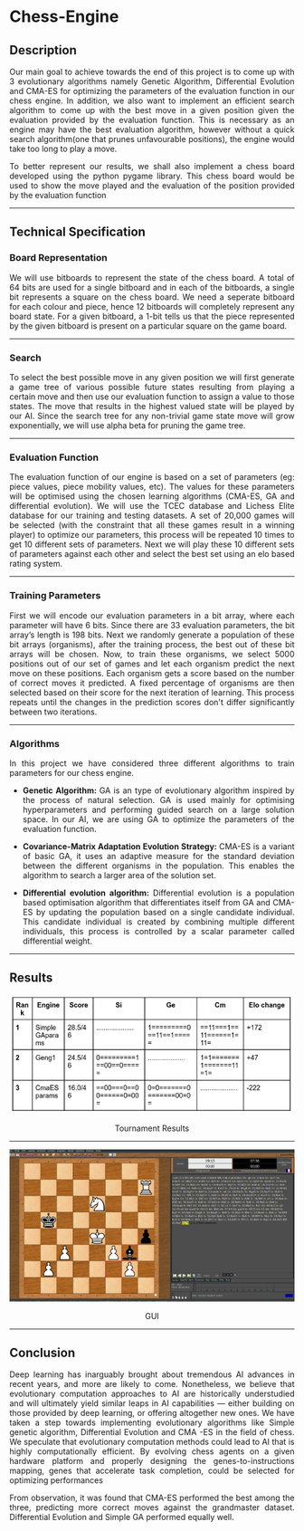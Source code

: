 # Chess-Engine

## Description
<p align = "justify">
Our main goal to achieve towards the end of this project is to come up with 3 evolutionary algorithms namely Genetic Algorithm, Differential Evolution and CMA-ES for optimizing the parameters of the evaluation function in our chess engine. In addition, we also want to implement an efficient search algorithm to come up with the best move in a given position given the evaluation provided by the evaluation function. This is necessary as an engine may have the best evaluation algorithm, however without a quick search algorithm(one that prunes unfavourable positions), the engine would take too long to play a move.
</p>

<p align = "justify">
To better represent our results, we shall also implement a chess board developed using the python pygame library. This chess board would be used to show the move played and the evaluation of the position provided by the evaluation function
</p>

<hr>

## Technical Specification

### Board Representation

<p align = "justify">
We will use bitboards to represent the state of the chess board. A total of 64 bits are used for a single bitboard and in each of the bitboards, a single bit represents a square on the chess board. We need a seperate bitboard for each colour and piece, hence 12 bitboards will completely represent any board state. For a given bitboard, a 1-bit tells us that the piece represented by the given bitboard is present on a particular square on the game board.
</p>

<hr>

### Search

<p align = "justify">
To select the best possible move in any given position we will first generate a game tree of various possible future states resulting from playing a certain move and then use our evaluation function to assign a value to those states. The move that results in the highest valued state will be played by our AI. Since the search tree for any non-trivial game state move will grow exponentially, we will use alpha beta for pruning the game tree.
</p>

<hr>

### Evaluation Function

<p align = "justify">
The evaluation function of our engine is based on a set of parameters (eg: piece values, piece mobility values, etc). The values for these parameters will be optimised using the chosen learning algorithms (CMA-ES, GA and differential evolution). We will use the TCEC database and Lichess Elite database for our training and testing datasets. A set of 20,000 games will be selected (with the constraint that all these games result in a winning player) to optimize our parameters, this process will be repeated 10 times to get 10 different sets of parameters. Next we will play these 10 different sets of parameters against each other and select the best set using an elo based rating system.
</p>

<hr>

### Training Parameters

<p align = "justify">
First we will encode our evaluation parameters in a bit array, where each parameter will have 6 bits. Since there are 33 evaluation parameters, the bit array’s length is 198 bits. Next we randomly generate a population of these bit arrays (organisms), after the training process, the best out of these bit arrays will be chosen. Now, to train these organisms, we select 5000 positions out of our set of games and let each organism predict the next move on these positions. Each organism gets a score based on the number of correct moves it predicted. A fixed percentage of organisms are then selected based on their score for the next iteration of learning. This process repeats until the changes in the prediction scores don't differ significantly between two iterations.
</p>

<hr>

### Algorithms

<p align = "justify">
In this project we have considered three different algorithms to train parameters for our chess engine.
</p>

- <p align = "justify"> <b> Genetic Algorithm: </b> GA is an type of evolutionary algorithm inspired by the process of natural selection. GA is used mainly for optimising hyperparameters and performing guided search on a large solution space. In our AI, we are using GA to optimize the parameters of the evaluation function. </p>
- <p align = "justify"> <b> Covariance-Matrix Adaptation Evolution Strategy: </b> CMA-ES is a variant of basic GA, it uses an adaptive measure for the standard deviation between the different organisms in the population. This enables the algorithm to search a larger area of the solution set. </p>
- <p align = "justify"> <b> Differential evolution algorithm: </b> Differential evolution is a population based optimisation algorithm that differentiates itself from GA and CMA-ES by updating the population based on a single candidate individual. This candidate individual is created by combining multiple different individuals, this process is controlled by a scalar parameter called differential weight. </p>

<hr>

## Results


<p align = "center">
<img src = "./images/image.png">
</p>

<p align = "center">Tournament Results </p>

<hr>

<p align = "center">
<img src = "./images/image-1.png">
</p>

<p align = "center"> GUI </p>

<hr>

## Conclusion

<p align = "justify">
Deep learning has inarguably brought about tremendous AI advances in recent years, and more are likely to come. Nonetheless, we believe that evolutionary computation approaches to AI are historically understudied and will ultimately yield similar leaps in AI capabilities — either building on those provided by deep learning, or offering altogether new ones. We have taken a step towards implementing evolutionary algorithms like Simple genetic algorithm, Differential Evolution and CMA -ES in the field of chess. We speculate that evolutionary computation methods could lead to AI that is highly computationally efficient. By evolving chess agents on a given hardware platform and properly designing the genes-to-instructions mapping, genes that accelerate task completion, could be selected for optimizing performances
</p>

<p align = "justify">
From observation, it was found that CMA-ES performed the best among the three, predicting more correct moves against the grandmaster dataset. Differential Evolution and Simple GA performed equally well.
</p>
